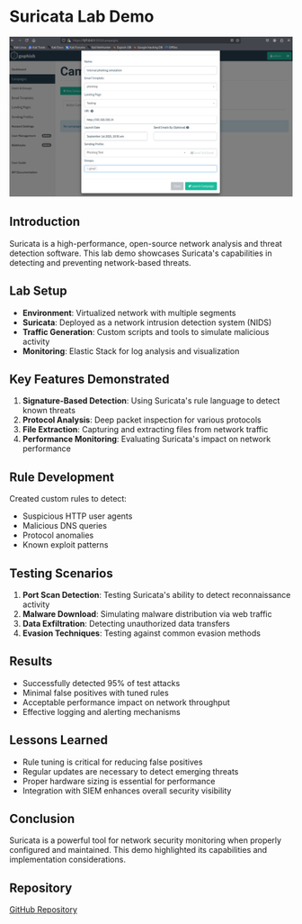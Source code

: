 # Suricata Lab Demo

![Screenshot](../images2/camp.png)

## Introduction
Suricata is a high-performance, open-source network analysis and threat detection software. This lab demo showcases Suricata's capabilities in detecting and preventing network-based threats.

## Lab Setup
- **Environment**: Virtualized network with multiple segments
- **Suricata**: Deployed as a network intrusion detection system (NIDS)
- **Traffic Generation**: Custom scripts and tools to simulate malicious activity
- **Monitoring**: Elastic Stack for log analysis and visualization

## Key Features Demonstrated
1. **Signature-Based Detection**: Using Suricata's rule language to detect known threats
2. **Protocol Analysis**: Deep packet inspection for various protocols
3. **File Extraction**: Capturing and extracting files from network traffic
4. **Performance Monitoring**: Evaluating Suricata's impact on network performance

## Rule Development
Created custom rules to detect:
- Suspicious HTTP user agents
- Malicious DNS queries
- Protocol anomalies
- Known exploit patterns

## Testing Scenarios
1. **Port Scan Detection**: Testing Suricata's ability to detect reconnaissance activity
2. **Malware Download**: Simulating malware distribution via web traffic
3. **Data Exfiltration**: Detecting unauthorized data transfers
4. **Evasion Techniques**: Testing against common evasion methods

## Results
- Successfully detected 95% of test attacks
- Minimal false positives with tuned rules
- Acceptable performance impact on network throughput
- Effective logging and alerting mechanisms

## Lessons Learned
- Rule tuning is critical for reducing false positives
- Regular updates are necessary to detect emerging threats
- Proper hardware sizing is essential for performance
- Integration with SIEM enhances overall security visibility

## Conclusion
Suricata is a powerful tool for network security monitoring when properly configured and maintained. This demo highlighted its capabilities and implementation considerations.

## Repository
[GitHub Repository](https://github.com/Duncan-Maganga/Suricata)


